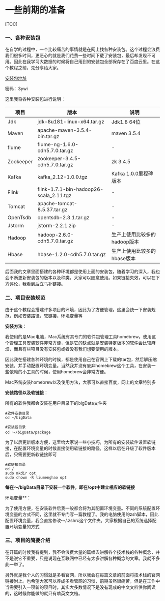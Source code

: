 # 一些前期的准备

[TOC]

### 一、各种安装包

在自学的过程中，一个比较痛苦的事情就是在网上找各种安装包。这个过程会浪费我们很多时间，更恶心的就是我们花费一些时间下载了安装包，最后却发现不可用。因此在我学习大数据的时候将自己用到的安装包全部保存在了百度云里。在这个教程之前，先分享给大家。

[安装包地址](https://pan.baidu.com/s/1uw_eyVjoTeXe9NDC8CRLkg)

密码：3ywi

这里我将各种安装包进行说明：

| 项目      | 版本                                    | 说明                         |
| --------- | --------------------------------------- | ---------------------------- |
| Jdk       | jdk-8u181-linux-x64.tar.gz              | Jdk1.8 64位                  |
| Maven     | apache-maven-3.5.4-bin.tar.gz           | maven 3.5.4                  |
| flume     | flume-ng-1.6.0-cdh5.7.0.tar.gz          | -                            |
| Zookeeper | zookeeper-3.4.5-cdh5.7.0.tar.gz         | zk 3.4.5                     |
| Kafka     | kafka_2.12-1.0.0.tgz                    | Kafka 1.0.0里程碑版本        |
| Flink     | flink-1.7.1-bin-hadoop26-scala_2.11.tgz | -                            |
| Tomcat    | apache-tomcat-8.5.37.tar.gz             | -                            |
| OpenTsdb  | opentsdb-2.3.1.tar.gz                   | -                            |
| Jstorm    | jstorm-2.2.1.zip                        | -                            |
| Hadoop    | hadoop-2.6.0-cdh5.7.0.tar.gz            | 生产上使用比较多的hadoop版本 |
| Hbase     | hbase-1.2.0-cdh5.7.0.tar.gz             | 生产上使用比较多的hbase版本  |

后面我的文章里面搭建的各种环境都是使用上面的安装包，随着学习的深入，我也会不断更新安装包的版本以及种类。大家可以随意使用。如果链接失效，可以在下方评论，我看到后立马补链接。

### 二、项目安装规范

由于这个教程会搭建许多项目的环境，因此为了方便管理，这里会统一下安装规范，例如安装路径，软链接，环境变量等

**安装方法**：

我使用的是Mac电脑，Mac系统有其专门的软件包管理工具homebrew，使用这个管理工具安装软件非常方便，但是它的缺点就是安装特定版本的软件会比较麻烦，而且有些项目没有安装包或者没有我们想要使用的版本。

因此我在搭建各种环境的时候，都是使用自己在官网上下载的tar包，然后解压缩安装，并手动配置环境变量。当然我并没有废弃homebrew这个工具，在安装一些依赖的小工具的时候，使用homebrew会非常方便。

Mac系统安装homebrew以及使用方法，大家可以直接百度，网上的文章特别多

**安装路径以及软链接**：

所有的软件我都会安装在用户目录下的bigData文件夹

```shell
#软件安装目录
cd ~/bigData

#安装包目录
cd ～/bigData/package
```

为了以后更新版本方便，这里给大家说一些小技巧，为所有的安装软件设置软链接，在配置环境变量的时候直接使用软链接的路径，这样以后在升级了软件版本后，只需要更新软链接即可

```shell
#软链接目录
cd /
sudo mkdir opt
sudo chown -R liumenghao opt
```

**每在～/bigData目录下安装一个软件，即在/opt中建立相应的软链接**

环境变量**：

为了使用方便，在安装软件后我一般都会将为其配置环境变量。不同的系统配置环境变量的方式不同，这里就不专门写一篇教程了。我的电脑使用的zsh脚本，因此配置环境变量，我会直接修改～/.zshrc这个文件夹。大家根据自己的系统选择配置环境变量的方式

### 三、项目的简要介绍

在开篇的时候我有提到，我不会浪费大量的篇幅去讲解各个技术栈的各种概念，并不是说它不重要，只是说现在互联网中已经有太多讲解各种概念的文章。我就不多此一举了。

另外就是我个人的习惯就是多看官网，所以我会在每篇文章的前面将技术栈的官网链接附上。也希望大家可以养成多看管网的习惯，前期虽然很痛苦，但是在工作中当需要引入一项新的项目时，其实大多数情况下是没有现成的中文文档供你阅读的，这时候你能做的就只有啃英文文档。

